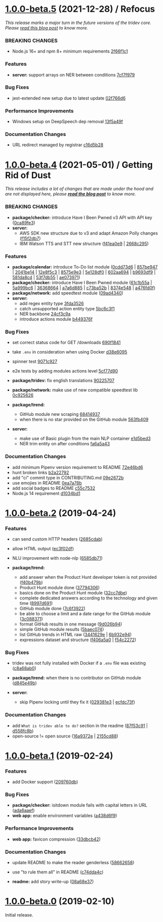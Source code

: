 # [1.0.0-beta.5](https://github.com/Ayush10/tridev/compare/v1.0.0-beta.4...v1.0.0-beta.5) (2021-12-28) / Refocus

*This release marks a major turn in the future versions of the tridev core. Please [read this blog post](https://blog.gettridev.ai/i-ran-away-from-open-source/) to know more.*

### BREAKING CHANGES
 - Node.js 16+ and npm 8+ minimum requirements [2f66f1c1](https://github.com/Ayush10/tridev/commit/2f66f1c17bb2e4a1c18b4251d49de252b8d87344)
### Features
 - **server:** support arrays on NER between conditions [7cf7f979](https://github.com/Ayush10/tridev/commit/7cf7f9791254e1950fe9128ce1b3a58079cc2ada)
### Bug Fixes
 - jest-extended new setup due to latest update [02f766d6](https://github.com/Ayush10/tridev/commit/02f766d6a8453609ebaec78356aa6e6d4df0967b)
### Performance Improvements
 - Windows setup on DeepSpeech dep removal [13f5a49f](https://github.com/Ayush10/tridev/commit/13f5a49f678f8f67a93b67d4f558cddcf237e204)
### Documentation Changes
 - URL redirect managed by registrar [c16d5b28](https://github.com/Ayush10/tridev/commit/c16d5b280b758f7e18305e30678adec79f0a0716)  

# [1.0.0-beta.4](https://github.com/Ayush10/tridev/compare/1.0.0-beta.2...v1.0.0-beta.4) (2021-05-01) / Getting Rid of Dust

*This release includes a lot of changes that are made under the hood and are not displayed here, please **[read the blog post](https://blog.gettridev.ai/getting-rid-of-dust-1-0-0-beta-4/)** to know more.*

### BREAKING CHANGES

 - **package/checker:** introduce Have I Been Pwned v3 API with API key ([0ca89fe3](https://github.com/Ayush10/tridev/commit/0ca89fe32d51c80cec5f9446acf14990390a5917))
 - **server:**
   - AWS SDK new structure due to v3 and adapt Amazon Polly changes ([f15f2db7](https://github.com/Ayush10/tridev/commit/f15f2db78e5781d05e5e2bcb186645966d17debf))
   - IBM Watson TTS and STT new structure ([f41ea0e9](https://github.com/Ayush10/tridev/commit/f41ea0e9a1479bfd6a1cb2e8d1f70aec744c685b) | [2668c295](https://github.com/Ayush10/tridev/commit/2668c295880ee753ef7ca26a91dbc7e0901febff))
### Features 
 - **package/calendar:** introduce To-Do list module ([0cdd73d6](https://github.com/Ayush10/tridev/commit/0cdd73d6c24a287915f691e3b12edacd75fd383a) | [857be947](https://github.com/Ayush10/tridev/commit/857be947792c650ac35847e14fc41064008cef24) | [2041be14](https://github.com/Ayush10/tridev/commit/2041be14dbc01640a61de96d1982cc20cd05a8b3) | [12e8f5c3](https://github.com/Ayush10/tridev/commit/12e8f5c3bfb436aa212557cd99d9926aa431ab4f) | [8575e9e3](https://github.com/Ayush10/tridev/commit/8575e9e3ef01499d9f7be6d313a85d48549e9107) | [5e128df0](https://github.com/Ayush10/tridev/commit/5e128df023977525de3e66ce2826aace87569308) | [602aa694](https://github.com/Ayush10/tridev/commit/602aa694ac49333f48c119cf2ca2aa7f54b8ae44) | [b9693df9](https://github.com/Ayush10/tridev/commit/b9693df90cbc01067e18e64db4d377e41b3fd1d4) | [581da8cd](https://github.com/Ayush10/tridev/commit/581da8cd9806323aabb0e85778d645df3c0948b9) | [53f7db55](https://github.com/Ayush10/tridev/commit/53f7db55c6e916751f1d59c239628d5ea8914009) | [ae073971](https://github.com/Ayush10/tridev/commit/ae0739717b6a17373d8f9bc69571c67c1c571b4a))
 - **package/checker:** introduce Have I Been Pwned module ([61c1b55a](https://github.com/Ayush10/tridev/commit/61c1b55af5691c03f6a6dae0cf3f236a374f1fe7) | [5a999bc6](https://github.com/Ayush10/tridev/commit/5a999bc63aa0c667c4e3092daac6a05a6c4b4499) | [36368664](https://github.com/Ayush10/tridev/commit/36368664fce8bcf0c17c4c83818aeb418f1e2f23) | [a7a6d885](https://github.com/Ayush10/tridev/commit/a7a6d885a83455163eeca74a355177d65db156b8) | [c73ba52b](https://github.com/Ayush10/tridev/commit/c73ba52ba8575a64b3329e59a50050d15281d0ec) | [8374e548](https://github.com/Ayush10/tridev/commit/8374e5481022de9b134f49180a8dfe28db136261) | [a476fd0f](https://github.com/Ayush10/tridev/commit/a476fd0f38f18bf8035db213be2c55f83871038d))
 - **package/network:** add speedtest module ([09ad4340](https://github.com/Ayush10/tridev/commit/09ad43406d3df8ca65f385a91c159def51f91811))
 - **server:**
   - add regex entity type [3fda3526](https://github.com/Ayush10/tridev/commit/3fda3526c7425bdea4b669474fa77efd61c06a8e) 
   - catch unsupported action entity type [5bc6c3f1](https://github.com/Ayush10/tridev/commit/5bc6c3f116d6b9ece2cc3bebdbdb08f019ee90b9) 
   - NER backbone [24cf3c9a](https://github.com/Ayush10/tridev/commit/24cf3c9a4facd05a4c626ff9d2e7c83a5ae15298) 
   - introduce actions module [b449376f](https://github.com/Ayush10/tridev/commit/b449376f61dc995e2e264c6a14ba123926f5cc58) 
### Bug Fixes
 - set correct status code for GET /downloads [690f1841](https://github.com/Ayush10/tridev/commit/690f1841d681a1e48e1837e3e166228d6c2ddaf6) 
 - take `.env` in consideration when using Docker [d38e6095](https://github.com/Ayush10/tridev/commit/d38e6095f9b71467b8486430fba4bb7007ec4c5a) 
 - spinner test [9071c927](https://github.com/Ayush10/tridev/commit/9071c92790be674687590e4a896bbf44bc26fb43) 
 - e2e tests by adding modules actions level [5cf77d90](https://github.com/Ayush10/tridev/commit/5cf77d9011a80b326f229b2309a6910ac0f1cfa2) 
  
 - **package/tridev:** fix english translations [90225707](https://github.com/Ayush10/tridev/commit/90225707f94154021cadeb9c61bdc48c3de5aa29)
 - **package/network:** make use of new compatible speedtest lib [0c925626](https://github.com/Ayush10/tridev/commit/0c925626df65858fa039972b3f3d5f38fde93eb6) 
 - **package/trend:**
   - GitHub module new scraping [68414937](https://github.com/Ayush10/tridev/commit/6841493740ca859000c1fd8d692b73fc79fcf500) 
   - when there is no star provided on the GitHub module [563fb409](https://github.com/Ayush10/tridev/commit/563fb40955e2deb5c6d0bd064fc9cc8766a6fcaf) 
 - **server:**
   - make use of Basic plugin from the main NLP container [e1d5bed3](https://github.com/Ayush10/tridev/commit/e1d5bed3e688db566a0cb803dda5c2d57c599d8c) 
   - NER trim entity on after conditions [fa6a5a43](https://github.com/Ayush10/tridev/commit/fa6a5a43a60b493aa403a44957082382494c129b) 
### Documentation Changes
 - add minimum Pipenv version requirement to README [72e46bd6](https://github.com/Ayush10/tridev/commit/72e46bd6c175a4a149fb6b14522823b224d7c152) 
 - hunt broken links [b2a22792](https://github.com/Ayush10/tridev/commit/b2a2279243e7566b57fb7f696024bdf08294e853) 
 - add "ci" commit type in CONTRIBUTING.md [09e2672b](https://github.com/Ayush10/tridev/commit/09e2672b0b399f5ce9dd7cd446d04f4d6fd7c13a) 
 - use emojies in README [0ea7a78b](https://github.com/Ayush10/tridev/commit/0ea7a78b7c94dc44c992913ae1c90fb1cf8a7692) 
 - add social badges to README [c55c7532](https://github.com/Ayush10/tridev/commit/c55c7532b25bf420c4819be71b0f9c21ccc58711) 
 - Node.js 14 requirement [d1034bd1](https://github.com/Ayush10/tridev/commit/d1034bd135fd5a6314a1571d4088fd85a8e6a1da)

# [1.0.0-beta.2](https://github.com/Ayush10/tridev/compare/1.0.0-beta.1...1.0.0-beta.2) (2019-04-24)
### Features
 - can send custom HTTP headers
  ([2685cdab](https://github.com/Ayush10/tridev/commit/2685cdab07cc1a9ea418eab812e5163d2dd0da90))
 - allow HTML output
  ([ec3f02df](https://github.com/Ayush10/tridev/commit/ec3f02dfaf2f4b7623ce350350ebee28cf18740e))
 - NLU improvement with node-nlp
  ([6585db71](https://github.com/Ayush10/tridev/commit/6585db718ccae1d750a35783075cf61cc8fe84f1))

 - **package/trend:**
   - add answer when the Product Hunt developer token is not provided
  ([f40b479b](https://github.com/Ayush10/tridev/commit/f40b479b295247c5a8a0e6ed81afe56fadfd2730))
   - Product Hunt module done
  ([37794306](https://github.com/Ayush10/tridev/commit/3779430621bef970be0e8d048eb0b4bf160ae8a4))
   - basics done on the Product Hunt module
  ([32cc7dbe](https://github.com/Ayush10/tridev/commit/32cc7dbe36592fb9618d9c10da5f05a4be7e41b6))
   - complete dedicated answers according to the technology and given time
  ([8997d691](https://github.com/Ayush10/tridev/commit/8997d6917445f837c9647a5a9b4d6998d2df4952))
   - GitHub module done
  ([7c6f3922](https://github.com/Ayush10/tridev/commit/7c6f3922f299193ee0fb54d0fc97f8b436fc706b))
   - be able to choose a limit and a date range for the GitHub module
  ([3c088371](https://github.com/Ayush10/tridev/commit/3c0883716e1c10371c399843a578095a1e16781d))
   - format GitHub results in one message
  ([9d026b94](https://github.com/Ayush10/tridev/commit/9d026b94efa8871d421ae2b593b96622a98537ac))
   - simple GitHub module results
  ([5baec074](https://github.com/Ayush10/tridev/commit/5baec07455f453d4ad003f1da360b2663b7e15e0))
   - list GitHub trends in HTML raw
  ([3441629e](https://github.com/Ayush10/tridev/commit/3441629e3cde933b322cb114d9f1bc3ef0eb3944) | [6b932e94](https://github.com/Ayush10/tridev/commit/6b932e947fc365ea6435fda798b7cca32708b443))
   - expressions dataset and structure
  ([f406a5a0](https://github.com/Ayush10/tridev/commit/f406a5a09894e12c56a1e76dda609adada00b0d7) | [f54c2272](https://github.com/Ayush10/tridev/commit/f54c2272b4b4dc5c56b512b0ccc1519d77ef15a3))
### Bug Fixes
 - tridev was not fully installed with Docker if a `.env` file was existing
  ([c8a68ab0](https://github.com/Ayush10/tridev/commit/c8a68ab02eec9ddaf803b6e36cd7e91a4989cdea))

 - **package/trend:**
  when there is no contributor on GitHub module
  ([d845e49b](https://github.com/Ayush10/tridev/commit/d845e49b0f18caeb306e2d399c50a03883b2f55d))
 - **server:**
   - skip Pipenv locking until they fix it
  ([029381e3](https://github.com/Ayush10/tridev/commit/029381e3256933f37f5c2950c4eb1f0192f55ec6) | [ecfdc73f](https://github.com/Ayush10/tridev/commit/ecfdc73f8290dd9e1910df9519095516a1227763))
### Documentation Changes
 - add `What is tridev able to do?` section in the readme
  ([87f53c91](https://github.com/Ayush10/tridev/commit/87f53c91368141966959f3ad7299bb7b643828a5) | [d558fc8b](https://github.com/Ayush10/tridev/commit/d558fc8b7c6494babf5dec799802227f77c33d8a))
 - open-source != open source
  ([16a9372e](https://github.com/Ayush10/tridev/commit/16a9372e05d4d31a7a39a65a52d4708b72499d4c) | [2155cd88](https://github.com/Ayush10/tridev/commit/2155cd88decbbd671bd58840291d9330ce06ebba))



# [1.0.0-beta.1](https://github.com/Ayush10/tridev/compare/1.0.0-beta.0...1.0.0-beta.1) (2019-02-24)
### Features
 - add Docker support
  ([209760db](https://github.com/Ayush10/tridev/commit/209760dba747001300692fb6a6af97543de584d6))

### Bug Fixes
 - **package/checker:**
  isitdown module fails with capital letters in URL
  ([ada6aaef](https://github.com/Ayush10/tridev/commit/ada6aaef4bada47e87d28f9f6eaa05b9e23f58d2))
 - **web app:**
  enable environment variables
  ([a438d6f9](https://github.com/Ayush10/tridev/commit/a438d6f942812f74e3dda75a9875609f8bea21cd))
### Performance Improvements

 - **web app:**
  favicon compression
  ([33dbcb42](https://github.com/Ayush10/tridev/commit/33dbcb425eaafba90176ff64e5f689eb36bc6ce1))
### Documentation Changes
 - update README to make the reader genderless
  ([58662658](https://github.com/Ayush10/tridev/commit/586626586b7a2f84cb2cd84028111976bc5172f0))
 - use "to rule them all" in README
  ([c74dda4c](https://github.com/Ayush10/tridev/commit/c74dda4cb9acc78de143ae01fdc6b4ef0a5ec3ef))

 - **readme:**
  add story write-up
  ([08a68e37](https://github.com/Ayush10/tridev/commit/08a68e376b6a9367425947380564120943376500))


# [1.0.0-beta.0](https://github.com/Ayush10/tridev/compare/https://github.com/Ayush10/tridev.git...1.0.0-beta.0) (2019-02-10)

Initial release.
